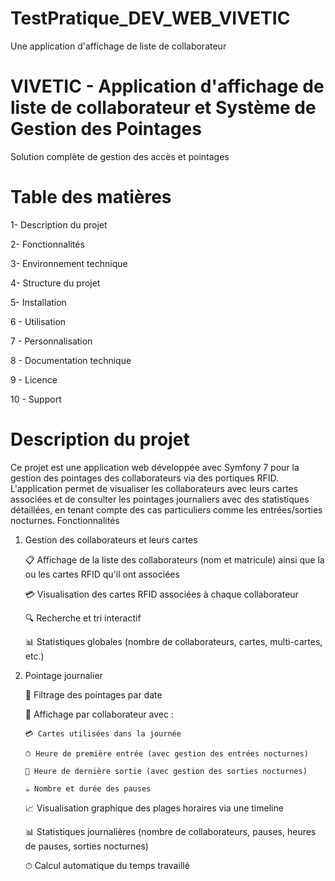 # TestPratique_DEV_WEB_VIVETIC

Une application d'affichage de liste de collaborateur

# VIVETIC - Application d'affichage de liste de collaborateur et Système de Gestion des Pointages

Solution complète de gestion des accès et pointages

# Table des matières

1- Description du projet

2- Fonctionnalités

3- Environnement technique

4- Structure du projet

5- Installation

6 - Utilisation

7 - Personnalisation

8 - Documentation technique

9 - Licence

10 - Support

# Description du projet

Ce projet est une application web développée avec Symfony 7 pour la gestion des pointages des collaborateurs via des portiques RFID. L'application permet de visualiser les collaborateurs avec leurs cartes associées et de consulter les pointages journaliers avec des statistiques détaillées, en tenant compte des cas particuliers comme les entrées/sorties nocturnes.
Fonctionnalités

1.  Gestion des collaborateurs et leurs cartes

    📋 Affichage de la liste des collaborateurs (nom et matricule) ainsi que la ou les cartes RFID qu'il ont associées

    💳 Visualisation des cartes RFID associées à chaque collaborateur

    🔍 Recherche et tri interactif

    📊 Statistiques globales (nombre de collaborateurs, cartes, multi-cartes, etc.)

2.  Pointage journalier

    📅 Filtrage des pointages par date

    👤 Affichage par collaborateur avec :

        💳 Cartes utilisées dans la journée

        ⏱ Heure de première entrée (avec gestion des entrées nocturnes)

        🚪 Heure de dernière sortie (avec gestion des sorties nocturnes)

        ☕ Nombre et durée des pauses

    📈 Visualisation graphique des plages horaires via une timeline

    📊 Statistiques journalières (nombre de collaborateurs, pauses, heures de pauses, sorties nocturnes)

    ⏱ Calcul automatique du temps travaillé
